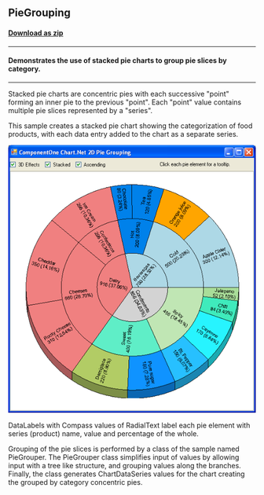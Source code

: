 ## PieGrouping
#### [Download as zip](https://minhaskamal.github.io/DownGit/#/home?url=https://github.com/GrapeCity/ComponentOne-WinForms-Samples/tree/master/NetFramework\Charts\CS\PieGrouping)
____
#### Demonstrates the use of stacked pie charts to group pie slices by category.
____
Stacked pie charts are concentric pies with each successive "point" forming an inner pie to the previous "point". Each "point" value contains multiple pie slices represented by a "series".

This sample creates a stacked pie chart showing the categorization of food products, with each data entry added to the chart as a separate series.

![screenshot](screenshot.png)

DataLabels with Compass values of RadialText label each pie element with series (product) name, value and percentage of the whole.

Grouping of the pie slices is performed by a class of the sample named PieGrouper. The PieGrouper class simplifies input of values by allowing input with a tree like structure, and grouping values along the branches.
Finally, the class generates ChartDataSeries values for the chart creating the grouped by category concentric pies.